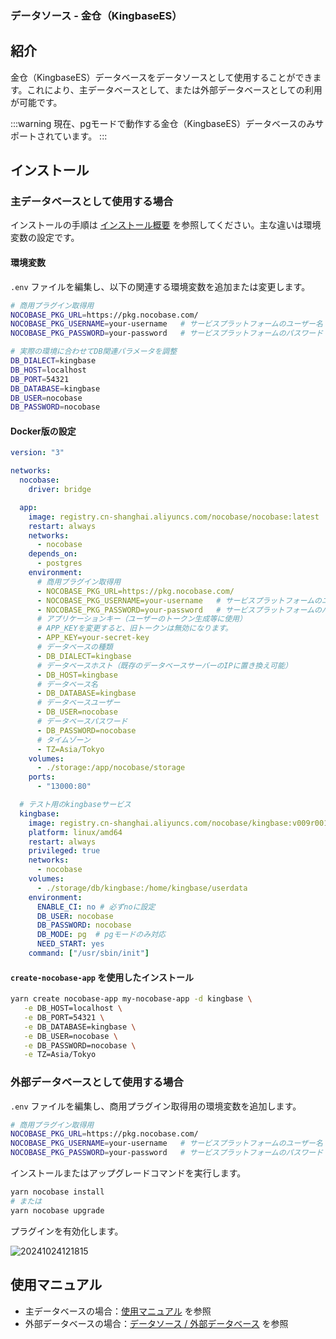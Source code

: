 ### データソース - 金仓（KingbaseES）

<PluginInfo licenseBundled="true" name="data-source-kingbase"></PluginInfo>

## 紹介

金仓（KingbaseES）データベースをデータソースとして使用することができます。これにより、主データベースとして、または外部データベースとしての利用が可能です。

:::warning
現在、pgモードで動作する金仓（KingbaseES）データベースのみサポートされています。
:::

## インストール

### 主データベースとして使用する場合

インストールの手順は [インストール概要](/welcome/getting-started/installation) を参照してください。主な違いは環境変数の設定です。

#### 環境変数

`.env` ファイルを編集し、以下の関連する環境変数を追加または変更します。

```bash
# 商用プラグイン取得用
NOCOBASE_PKG_URL=https://pkg.nocobase.com/
NOCOBASE_PKG_USERNAME=your-username   # サービスプラットフォームのユーザー名
NOCOBASE_PKG_PASSWORD=your-password   # サービスプラットフォームのパスワード

# 実際の環境に合わせてDB関連パラメータを調整
DB_DIALECT=kingbase
DB_HOST=localhost
DB_PORT=54321
DB_DATABASE=kingbase
DB_USER=nocobase
DB_PASSWORD=nocobase
```

#### Docker版の設定

```yml
version: "3"

networks:
  nocobase:
    driver: bridge

  app:
    image: registry.cn-shanghai.aliyuncs.com/nocobase/nocobase:latest
    restart: always
    networks:
      - nocobase
    depends_on:
      - postgres
    environment:
      # 商用プラグイン取得用
      - NOCOBASE_PKG_URL=https://pkg.nocobase.com/
      - NOCOBASE_PKG_USERNAME=your-username   # サービスプラットフォームのユーザー名
      - NOCOBASE_PKG_PASSWORD=your-password   # サービスプラットフォームのパスワード
      # アプリケーションキー（ユーザーのトークン生成等に使用）
      # APP_KEYを変更すると、旧トークンは無効になります。
      - APP_KEY=your-secret-key
      # データベースの種類
      - DB_DIALECT=kingbase
      # データベースホスト（既存のデータベースサーバーのIPに置き換え可能）
      - DB_HOST=kingbase
      # データベース名
      - DB_DATABASE=kingbase
      # データベースユーザー
      - DB_USER=nocobase
      # データベースパスワード
      - DB_PASSWORD=nocobase
      # タイムゾーン
      - TZ=Asia/Tokyo
    volumes:
      - ./storage:/app/nocobase/storage
    ports:
      - "13000:80"

  # テスト用のkingbaseサービス
  kingbase:
    image: registry.cn-shanghai.aliyuncs.com/nocobase/kingbase:v009r001c001b0030_single_x86
    platform: linux/amd64
    restart: always
    privileged: true
    networks:
      - nocobase
    volumes:
      - ./storage/db/kingbase:/home/kingbase/userdata
    environment:
      ENABLE_CI: no # 必ずnoに設定
      DB_USER: nocobase
      DB_PASSWORD: nocobase
      DB_MODE: pg  # pgモードのみ対応
      NEED_START: yes
    command: ["/usr/sbin/init"]
```

#### `create-nocobase-app` を使用したインストール

```bash
yarn create nocobase-app my-nocobase-app -d kingbase \
   -e DB_HOST=localhost \
   -e DB_PORT=54321 \
   -e DB_DATABASE=kingbase \
   -e DB_USER=nocobase \
   -e DB_PASSWORD=nocobase \
   -e TZ=Asia/Tokyo
```

### 外部データベースとして使用する場合

`.env` ファイルを編集し、商用プラグイン取得用の環境変数を追加します。

```bash
# 商用プラグイン取得用
NOCOBASE_PKG_URL=https://pkg.nocobase.com/
NOCOBASE_PKG_USERNAME=your-username   # サービスプラットフォームのユーザー名
NOCOBASE_PKG_PASSWORD=your-password   # サービスプラットフォームのパスワード
```

インストールまたはアップグレードコマンドを実行します。

```bash
yarn nocobase install
# または
yarn nocobase upgrade
```

プラグインを有効化します。

![20241024121815](https://static-docs.nocobase.com/20241024121815.png)

## 使用マニュアル

- 主データベースの場合：[使用マニュアル](/handbook) を参照
- 外部データベースの場合：[データソース / 外部データベース](/handbook/data-source-manager/external-database) を参照
